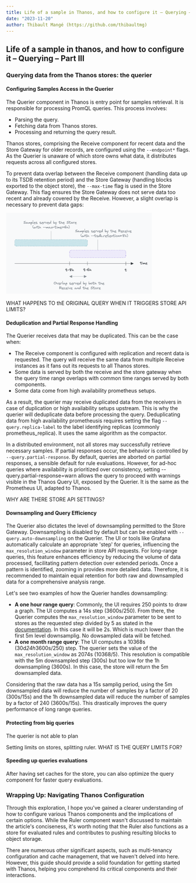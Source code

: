 ```yaml
---
title: Life of a sample in Thanos, and how to configure it – Querying – Part III
date: "2023-11-20"
author: Thibault Mangé (https://github.com/thibaultmg)
---
```


## Life of a sample in thanos, and how to configure it – Querying – Part III

### Querying data from the Thanos stores: the querier

#### Configuring Samples Access in the Querier

The Querier component in Thanos is entry point for samples retrieval. It is responsible for processing PromQL queries. This process involves:

* Parsing the query.
* Fetching data from Thanos stores.
* Processing and returning the query result.

Thanos stores, comprising the Receive component for recent data and the Store Gateway for older records, are configured using  the `--endpoint*` flags. As the Querier is unaware of which store owns what data, it distributes requests across all configured stores. 

<!-- schema -->

To prevent data overlap between the Receive component (handling data up to its TSDB retention period) and the Store Gateway (handling blocks exported to the object store), the `--max-time` flag is used in the Store Gateway. This flag ensures the Store Gateway does not serve data too recent and already covered by the Receive. However, a slight overlap is necessary to prevent data gaps:

<img src="img/life-of-a-sample/data-overlap.png" alt="Receive and Store data overlap" width="400"/>

WHAT HAPPENS TO thE ORIGINAL QUERY WHEN IT TRIGGERS STORE API LIMITS?

#### Deduplication and Partial Response Handling

The Querier receives data that may be duplicated. This can be the case when:

* The Receive component is configured with replication and recent data is requested. The query will receive the same data from multiple Receive instances as it fans out its requests to all Thanos stores.
* Some data is served by both the receive and the store gateway when the query time range overlaps with common time ranges served by both components.
* Some data come from high availability prometheus setups.

As a result, the querier may receive duplicated data from the receivers in case of duplication or high availability setups upstream. This is why the querier will deduplicate data before processing the query. Deduplicating data from high availability prometheusis requires setting the flag `--query.replica-label` to the label identifying replicas (commonly prometheus_replica). It uses the same algorithm as the compactor.

In a distributed environment, not all stores may successfully retrieve necessary samples. If partial responses occur, the behavior is controlled by `--query.partial-response`. By default, queries are aborted on partial responses, a sensible default for rule evaluations. However, for ad-hoc queries where availability is prioritized over consistency, setting --query.partial-response=warn allows the query to proceed with warnings visible in the Thanos Query UI, exposed by the Querier. It is the same as the Prometheus UI, adapted to Thanos.

WHY ARE THERE STORE API SETTINGS?

#### Downsampling and Query Efficiency

The Querier also dictates the level of downsampling permitted to the Store Gateway. Downsampling is disabled by default but can be enabled with `--query.auto-downsampling` on the Querier. The UI or tools like Grafana automatically calculate an appropriate 'step' for queries, influencing the `max_resolution_window` parameter in store API requests. For long-range queries, this feature enhances efficiency by reducing the volume of data processed, facilitating pattern detection over extended periods. Once a pattern is identified, zooming in provides more detailed data. Therefore, it is recommended to maintain equal retention for both raw and downsampled data for a comprehensive analysis range.

Let's see two examples of how the Querier handles downsampling:

* **A one hour range query**: Commonly, the UI requires 250 points to draw a graph. The UI computes a 14s step (3600s/250). From there, the Querier computes the `max_resolution_window` parameter to be sent to stores as the requested step divided by 5 as stated in the [documentation](https://thanos.io/tip/components/query.md/#auto-downsampling). In this case it will be 2s. Which is much lower than the first 5m level downsamplig. No dowsampled data will be fetched.
* **A one month range query**: The UI computes a 10368s (30d*24h*3600s/250) step. The querier sets the value of the `max_resolution_window` as 2074s (10368/5). This resolution is compatible with the 5m downsampled step (300s) but too low for the 1h downsampling (3600s). In this case, the store will return the 5m downsampled data.

Considering that the raw data has a 15s samplig period, using the 5m downsampled data will reduce the number of samples by a factor of 20 (300s/15s) and the 1h downsampled data will reduce the number of samples by a factor of 240 (3600s/15s). This drastically improves the query performance of long range queries.

#### Protecting from big queries

The querier is not able to plan 

Setting limits on stores, splitting ruler. WHAT IS THE QUERY LIMITS FOR?

#### Speeding up queries evaluations 

After having set caches for the store, you can also optimize the query component for faster query evaluations.



<!-- Schema comparing both techniques -->

### Wrapping Up: Navigating Thanos Configuration

Through this exploration, I hope you've gained a clearer understanding of how to configure various Thanos components and the implications of certain options. While the Ruler component wasn't discussed to maintain the article's conciseness, it's worth noting that the Ruler also functions as a store for evaluated rules and contributes to pushing resulting blocks to object storage.

There are numerous other significant aspects, such as multi-tenancy configuration and cache management, that we haven't delved into here. However, this guide should provide a solid foundation for getting started with Thanos, helping you comprehend its critical components and their interactions.



